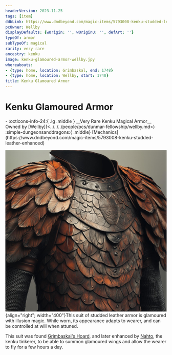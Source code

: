 ```yaml
---
headerVersion: 2023.11.25
tags: [item]
ddbLink: https://www.dndbeyond.com/magic-items/5793008-kenku-studded-leather-enhanced
pcOwner: Wellby
displayDefaults: {wOrigin: '', wOriginU: '', defArt: ''}
typeOf: armor
subTypeOf: magical
rarity: very rare
ancestry: kenku
image: kenku-glamoured-armor-wellby.jpy
whereabouts:
- {type: home, location: Grimbaskal, end: 1748}
- {type: home, location: Wellby, start: 1748}
title: Kenku Glamoured Armor
---
```

# Kenku Glamoured Armor
<div class="grid cards ext-narrow-margin ext-one-column" markdown>
- :octicons-info-24:{ .lg .middle } __Very Rare Kenku Magical Armor__  
   Owned by [Wellby](<../../../people/pcs/dunmar-fellowship/wellby.md>)  
    :simple-dungeonsanddragons:{ .middle} [Mechanics](https://www.dndbeyond.com/magic-items/5793008-kenku-studded-leather-enhanced) 
</div>


![Kenku Glamoured Armor Wellby](../../../assets/kenku-glamoured-armor-wellby.jpg){align="right"; width="400"}This suit of studded leather armor is glamoured with illusion magic. While worn, its appearance adapts to wearer, and can be controlled at will when attuned. 

This suit was found [Grimbaskal's Hoard](<../hoards/grimbaskal-s-hoard.md>), and later enhanced by [Nahto](<../../../people/kenku/nahto.md>), the kenku tinkerer, to be able to summon glamoured wings and allow the wearer to fly for a few hours a day. 

